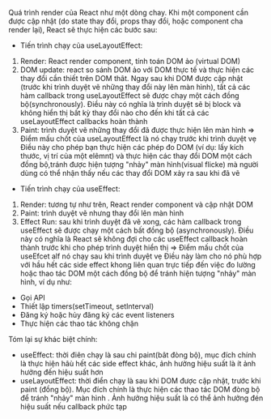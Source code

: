 Quá trình render của React như một dòng chay. Khi một component cần được cập nhật (do state thay đổi, props thay đổi, hoặc component cha render lại), React sẽ thực hiện các bước sau:

- Tiến trình chạy của useLayoutEffect:

1. Render: React render component, tính toán DOM ảo (virtual DOM)
2. DOM update: react so sánh DOM ảo với DOM thực tế và thực hiện các thay đổi cần thiết trên DOM thât. Ngay sau khi DOM được cập nhật (trước khi trình duyệt vẽ những thay đổi này lên màn hình), tất cả các hàm callback trong useLayoutEffect sẽ được chạy một cách đồng bộ(synchronously). Điều này có nghĩa là trình duyệt sẽ bị block và không hiển thị bất kỳ thay đổi nào cho đến khi tất cả các useLayoutEffect callbacks hoàn thành
3. Paint: trình duyệt vẽ những thay đổi đã được thực hiện lên màn hình
   => Điểm mấu chốt của useLayoutEffect là nó chạy trước khi trình duyệt vẹ Điều này cho phép bạn thực hiện các phép đo DOM (ví dụ: lấy kích thước, vị trí của một elêmnt) và thực hiện các thay đổi DOM một cách đồng bộ,tránh được hiện tượng "nhảy" màn hình(visual flicke) mà người dùng có thể nhận thấy nếu các thay đổi DOM xảy ra sau khi đã vẽ

- Tiến trình chạy của useEffect:

1. Render: tương tự như trên, React render component và cập nhật DOM
2. Paint: trình duyệt vẽ nhưng thay đổi lên màn hình
3. Effect Run: sau khi trình duyệt đã vẽ xong, các hàm callback trong useEffect sẽ được chạy một cách bất đồng bộ (asynchronously). Điều này có nghĩa là React sẽ không đợi cho các useEffect callback hoàn thành trước khi cho phép trình duyệt hiển thị
   => Điểm mấu chốt của useEfcet alf nó chạy sau khi trình duyệt vẹ Điều này làm cho nó phù hợp với hầu hết các side effect khong liên quan trực tiếp đến việc đo lường hoặc thao tác DOM một cách đồng bộ để tránh hiện tượng "nhảy" màn hình, ví dụ như:

- Gọi API
- Thiết lập timers(setTimeout, setInterval)
- Đăng ký hoặc hủy đăng ký các event listeners
- Thực hiện các thao tác không chặn

Tóm lại sự khác biệt chính:

- useEffect: thời điên chạy là sau chi paint(bât đòng bộ), mục đích chính là thực hiện hâù hết các side effect khác, ảnh hưởng hiệu suất là ít ảnh hưởng đến hiệu suất hơn
- useLayoutEffect: thời điển chạy là sau khi DOM được cập nhật, trước khi paint (đồng bộ). Mục đích chính là thực hiện các thao tác DOM đòng bộ để tránh "nhảy" màn hình . Ảnh hưởng hiệu suất là có thể ảnh hưởng đén hiệu suất nếu callback phức tạp
